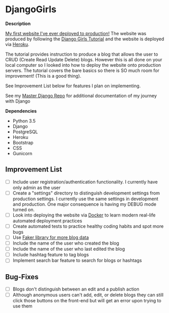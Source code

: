 # DjangoGirls

**Description**

[My first website I've ever deployed to production!](https://rodellblog.herokuapp.com/) The website was produced by following the [Django Girls Tutorial](https://tutorial.djangogirls.org/en/) and the website is deployed via [Heroku](https://devcenter.heroku.com/articles/deploying-python).

The tutorial provides instruction to produce a blog that allows the user to CRUD (Create Read Update Delete) blogs. However this is all done on your local computer so I looked into how to deploy the website onto production servers. The tutorial covers the bare basics so there is SO much room for improvement! (This is a good thing).

See Improvement List below for features I plan on implementing.

See my [Master Django Repo](https://github.com/RodellRodriguez/Django) for additional documentation of my journey with Django

**Dependencies**
* Python 3.5
* Django
* PostgreSQL
* Heroku
* Bootstrap
* CSS
* Gunicorn

## Improvement List

- [ ] Include user registration/authentication functionality. I currently have only admin as the user
- [ ] Create a "settings" directory to distinguish development settings from production settings. I currently use the same settings in development and production. One major consequence is having my DEBUG mode turned on.
- [ ] Look into deploying the website via [Docker](https://www.docker.com/what-docker) to learn modern real-life automated deployment practices
- [ ] Create automated tests to practice healthy coding habits and spot more bugs 
- [ ] Use [Faker library for more blog data](https://github.com/joke2k/faker)
- [ ] Include the name of the user who created the blog
- [ ] Include the name of the user who last edited the blog
- [ ] Include hashtag feature to tag blogs
- [ ] Implement search bar feature to search for blogs or hashtags

## Bug-Fixes

- [ ] Blogs don't distinguish between an edit and a publish action
- [ ] Although anonymous users can't add, edit, or delete blogs they can still click those buttons on the front-end but will get an error upon trying to use them
